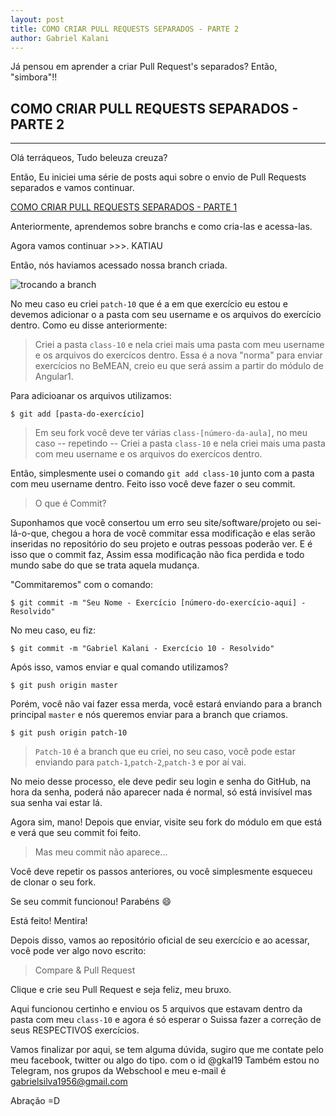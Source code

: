 ```yaml
---
layout: post
title: COMO CRIAR PULL REQUESTS SEPARADOS - PARTE 2
author: Gabriel Kalani
---
```


Já pensou em aprender a criar Pull Request's separados?
Então, "simbora"!!

## COMO CRIAR PULL REQUESTS SEPARADOS - PARTE 2
-----

Olá terráqueos,
Tudo beleuza creuza?

Então, Eu iniciei uma série de posts aqui sobre o envio de Pull Requests separados e vamos continuar.

[COMO CRIAR PULL REQUESTS SEPARADOS - PARTE 1](https://gkal19.github.io/blog2016/07/11/pull-request-separados-1.html)

Anteriormente, aprendemos sobre branchs e como cria-las e acessa-las.

Agora vamos continuar >>>. KATIAU

Então, nós haviamos acessado nossa branch criada.

![trocando a branch](http://i.imgur.com/oKjBTvM.png)

No meu caso eu criei `patch-10` que é a em que exercício eu estou e devemos adicionar o a pasta com seu username e os arquivos do exercício dentro.
Como eu disse anteriormente:

> Criei a pasta `class-10` e nela criei mais uma pasta com meu username e os arquivos do exercícos dentro.
Essa é a nova "norma" para enviar exercícios no BeMEAN, creio eu que será assim a partir do módulo de Angular1.

Para adicioanar os arquivos utilizamos:
```shell
$ git add [pasta-do-exercício]
```

> Em seu fork você deve ter várias `class-[número-da-aula]`, no meu caso -- repetindo -- Criei a pasta `class-10` e nela criei mais uma pasta com meu username e os arquivos do exercícos dentro.

Então, simplesmente usei o comando `git add class-10` junto com a pasta com meu username dentro. Feito isso você deve fazer o seu commit.

> O que é Commit?

Suponhamos que você consertou um erro seu site/software/projeto ou sei-lá-o-que, chegou a hora de você commitar essa modificação e elas serão inseridas no repositório do seu projeto e outras pessoas poderão ver. 
E é isso que o commit faz, Assim essa modificação não fica perdida e todo mundo sabe do que se trata aquela mudança.

"Commitaremos" com o comando:
```shell
$ git commit -m "Seu Nome - Exercício [número-do-exercício-aqui] - Resolvido"
```

No meu caso, eu fiz:
```shell
$ git commit -m "Gabriel Kalani - Exercício 10 - Resolvido"
```

Após isso, vamos enviar e qual comando utilizamos?

```shell
$ git push origin master
```

Porém, você não vai fazer essa merda, você estará enviando para a branch principal `master` e nós queremos enviar para a branch que criamos.

```shell
$ git push origin patch-10
```

> `Patch-10` é a branch que eu criei, no seu caso, você pode estar enviando para `patch-1`,`patch-2`,`patch-3` e por aí vai.

No meio desse processo, ele deve pedir seu login e senha do GitHub, na hora da senha, poderá não aparecer nada é normal, só está invisível mas sua senha vai estar lá.

Agora sim, mano!
Depois que enviar, visite seu fork do módulo em que está e verá que seu commit foi feito.

> Mas meu commit não aparece...

Você deve repetir os passos anteriores, ou você simplesmente esqueceu de clonar o seu fork.

Se seu commit funcionou! Parabéns :smile:

Está feito! Mentira!

Depois disso, vamos ao repositório oficial de seu exercício e ao acessar, você pode ver algo novo escrito:

> Compare & Pull Request

Clique e crie seu Pull Request e seja feliz, meu bruxo.

Aqui funcionou certinho e enviou os 5 arquivos que estavam dentro da pasta com meu `class-10` e agora é só esperar o Suissa fazer a correção de seus RESPECTIVOS exercícios.

Vamos finalizar por aqui, se tem alguma dúvida, sugiro que me contate pelo meu facebook, twitter ou algo do tipo. com o id @gkal19
Também estou no Telegram, nos grupos da Webschool e meu e-mail é gabrielsilva1956@gmail.com


Abração =D
